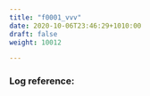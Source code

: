 ```yaml
---
title: "f0001_vvv"
date: 2020-10-06T23:46:29+1010:00
draft: false
weight: 10012

---
```


### Log reference: <no value>

```
